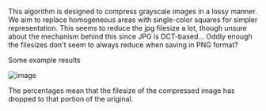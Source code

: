 This algorithm is designed to compress grayscale images in a lossy manner. We aim to replace homogeneous areas with single-color squares for simpler representation. This seems to reduce the jpg filesize a lot, though unsure about the mechanism behind this since JPG is DCT-based...
Oddly enough the filesizes don't seem to always reduce when saving in PNG format?

Some example results

![image](https://github.com/JoelEnwald/SimpleImageCompressor/assets/6623412/ea258da6-241d-48b8-a668-d4179d57f44b)

The percentages mean that the filesize of the compressed image has dropped to that portion of the original.
